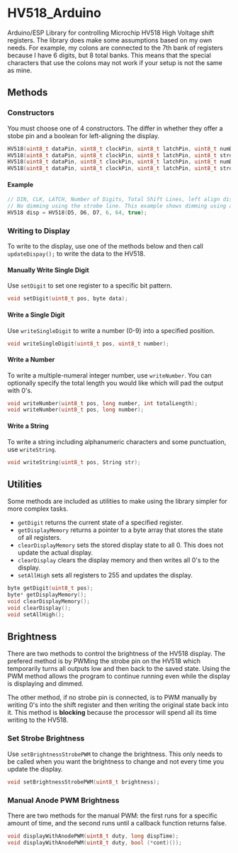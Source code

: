 # HV518_Arduino
Arduino/ESP Library for controlling Microchip HV518 High Voltage shift registers. The library does make some assumptions based on my own needs. For example, my colons are connected to the 7th bank of registers because I have 6 digits, but 8 total banks. This means that the special characters that use the colons may not work if your setup is not the same as mine.

## Methods

### Constructors

You must choose one of 4 constructors. The differ in whether they offer a stobe pin and a boolean for left-aligning the display.

```c
HV518(uint8_t dataPin, uint8_t clockPin, uint8_t latchPin, uint8_t numDigits, uint8_t numLines);
HV518(uint8_t dataPin, uint8_t clockPin, uint8_t latchPin, uint8_t strobePin, uint8_t numDigits, uint8_t numLines);
HV518(uint8_t dataPin, uint8_t clockPin, uint8_t latchPin, uint8_t numDigits, uint8_t numLines, bool leftAlignDisplay);
HV518(uint8_t dataPin, uint8_t clockPin, uint8_t latchPin, uint8_t strobePin, uint8_t numDigits, uint8_t numLines, bool leftAlignDisplay);
```

#### Example

```c
// DIN, CLK, LATCH, Number of Digits, Total Shift Lines, left align display
// No dimming using the strobe line. This example shows dimming using anode PWM
HV518 disp = HV518(D5, D6, D7, 6, 64, true);
```

### Writing to Display

To write to the display, use one of the methods below and then call `updateDispay();` to write the data to the HV518.

#### Manually Write Single Digit

Use `setDigit` to set one register to a specific bit pattern.
```c
void setDigit(uint8_t pos, byte data);
```
#### Write a Single Digit

Use `writeSingleDigit` to write a number (0-9) into a specified position.

```c
void writeSingleDigit(uint8_t pos, uint8_t number);
```

#### Write a Number

To write a multiple-numeral integer number, use `writeNumber`. You can optionally specify the total length you would like which will pad the output with 0's.

```c
void writeNumber(uint8_t pos, long number, int totalLength);
void writeNumber(uint8_t pos, long number);
```

#### Write a String

To write a string including alphanumeric characters and some punctuation, use `writeString`.

```c
void writeString(uint8_t pos, String str);
```

## Utilities

Some methods are included as utilities to make using the library simpler for more complex tasks. 

- `getDigit` returns the current state of a specified register.
- `getDisplayMemory` returns a pointer to a byte array that stores the state of all registers.
- `clearDisplayMemory` sets the stored display state to all 0. This does not update the actual display.
- `clearDisplay` clears the display memory and then writes all 0's to the display.
- `setAllHigh` sets all registers to 255 and updates the display.

```c
byte getDigit(uint8_t pos);
byte* getDisplayMemory();
void clearDisplayMemory();
void clearDisplay();
void setAllHigh();
```

## Brightness

There are two methods to control the brightness of the HV518 display. The prefered method is by PWMing the strobe pin on the HV518 which temporarily turns all outputs low and then back to the saved state. Using the PWM method allows the program to continue running even while the display is displaying and dimmed.

The other method, if no strobe pin is connected, is to PWM manually by writing 0's into the shift register and then writing the original state back into it. This method is **blocking** because the processor will spend all its time writing to the HV518.

### Set Strobe Brightness

Use `setBrightnessStrobePWM` to change the brightness. This only needs to be called when you want the brightness to change and not every time you update the display.

```c
void setBrightnessStrobePWM(uint8_t brightness);
```

### Manual Anode PWM Brightness

There are two methods for the manual PWM: the first runs for a specific amount of time, and the second runs until a callback function returns false.

```c
void displayWithAnodePWM(uint8_t duty, long dispTime);
void displayWithAnodePWM(uint8_t duty, bool (*cont)());
```
